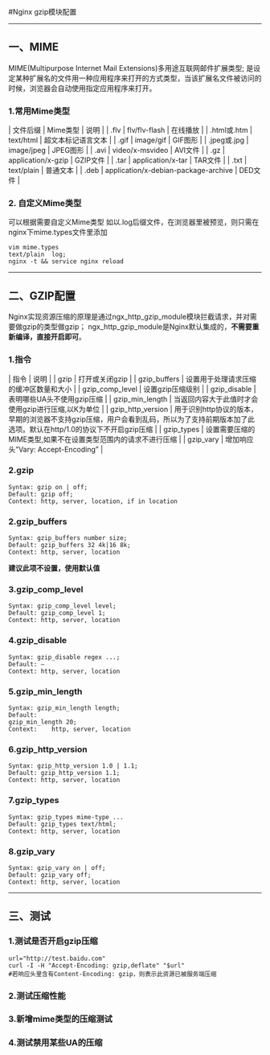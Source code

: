 ﻿#Nginx gzip模块配置

------

## 一、MIME

MIME(Multipurpose Internet Mail Extensions)多用途互联网邮件扩展类型;
是设定某种扩展名的文件用一种应用程序来打开的方式类型，当该扩展名文件被访问的时候，浏览器会自动使用指定应用程序来打开。

### 1.常用Mime类型

| 文件后缀 | Mime类型 | 说明 |
| .flv | flv/flv-flash | 在线播放 |
| .html或.htm | text/html  | 超文本标记语言文本 |
| .gif  | image/gif | 	GIF图形 |
| .jpeg或.jpg  | image/jpeg | 	JPEG图形 |
| .avi 	 | video/x-msvideo | 	AVI文件 |
| .gz | application/x-gzip | 	GZIP文件 |
| .tar | application/x-tar  | TAR文件 |
| .txt  | text/plain | 普通文本 |
| .deb   | application/x-debian-package-archive | DED文件 |

### 2. 自定义Mime类型

可以根据需要自定义Mime类型
如以.log后缀文件，在浏览器里被预览，则只需在nginx下mime.types文件里添加
```shell
vim mime.types
text/plain  log;
nginx -t && service nginx reload
```

------

## 二、GZIP配置

Nginx实现资源压缩的原理是通过ngx_http_gzip_module模块拦截请求，并对需要做gzip的类型做gzip；
ngx_http_gzip_module是Nginx默认集成的，**不需要重新编译，直接开启即可**。

### 1.指令

| 指令 | 说明 |
| gzip  | 打开或关闭gzip |
| gzip_buffers | 设置用于处理请求压缩的缓冲区数量和大小 |
| gzip_comp_level | 设置gzip压缩级别 |
| gzip_disable | 表明哪些UA头不使用gzip压缩 |
| gzip_min_length | 当返回内容大于此值时才会使用gzip进行压缩,以K为单位 |
| gzip_http_version | 用于识别http协议的版本，早期的浏览器不支持gzip压缩，用户会看到乱码，所以为了支持前期版本加了此选项。默认在http/1.0的协议下不开启gzip压缩 |
| gzip_types  | 设置需要压缩的MIME类型,如果不在设置类型范围内的请求不进行压缩 |
| gzip_vary  | 增加响应头”Vary: Accept-Encoding” |

### 2.gzip
```
Syntax: gzip on | off;
Default: gzip off;
Context: http, server, location, if in location
```

### 2.gzip_buffers
```
Syntax: gzip_buffers number size;
Default: gzip_buffers 32 4k|16 8k;
Context: http, server, location
```
**建议此项不设置，使用默认值**

### 3.gzip_comp_level
```
Syntax: gzip_comp_level level;
Default: gzip_comp_level 1;
Context: http, server, location
```

### 4.gzip_disable
```
Syntax: gzip_disable regex ...;
Default: —
Context: http, server, location
```

### 5.gzip_min_length
```
Syntax: gzip_min_length length;
Default:    
gzip_min_length 20;
Context:    http, server, location
```

### 6.gzip_http_version
```
Syntax: gzip_http_version 1.0 | 1.1;
Default: gzip_http_version 1.1;
Context: http, server, location
```

### 7.gzip_types
```
Syntax: gzip_types mime-type ...
Default: gzip_types text/html;
Context: http, server, location
```

### 8.gzip_vary
```
Syntax: gzip_vary on | off;
Default: gzip_vary off;
Context: http, server, location
```
------

## 三、测试

### 1.测试是否开启gzip压缩
```shell
url="http://test.baidu.com"
curl -I -H "Accept-Encoding: gzip,deflate" "$url"
#若响应头里含有Content-Encoding: gzip，则表示此资源已被服务端压缩
```

### 2.测试压缩性能

### 3.新增mime类型的压缩测试

### 4.测试禁用某些UA的压缩
